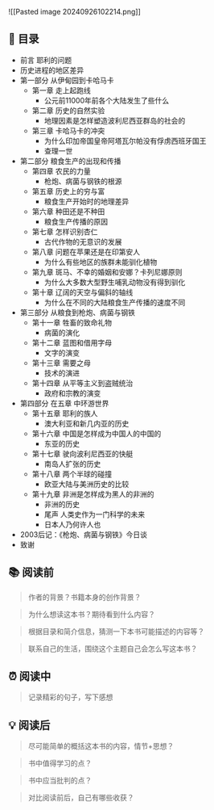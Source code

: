 ![[Pasted image 20240926102214.png]]
## 📑 目录
* 前言 耶利的问题  
* 历史进程的地区差异  
* 第一部分 从伊甸园到卡哈马卡  
	* 第一章 走上起跑线  
		* 公元前11000年前各个大陆发生了些什么  
	* 第二章 历史的自然实验  
		* 地理因素是怎样塑造波利尼西亚群岛的社会的  
	* 第三章 卡哈马卡的冲突  
		* 为什么印加帝国皇帝阿塔瓦尔帕没有俘虏西班牙国王  
		* 查理一世  
* 第二部分 粮食生产的出现和传播  
	* 第四章 农民的力量  
		* 枪炮、病菌与钢铁的根源  
	* 第五章 历史上的穷与富  
		* 粮食生产开始时的地理差异  
	* 第六章 种田还是不种田  
		* 粮食生产传播的原因  
	* 第七章 怎样识别杏仁  
		* 古代作物的无意识的发展  
	* 第八章 问题在苹果还是在印第安人  
		* 为什么有些地区的族群未能驯化植物  
	* 第九章 斑马、不幸的婚姻和安娜？卡列尼娜原则  
		* 为什么大多数大型野生哺乳动物没有得到驯化  
	* 第十章 辽阔的天空与偏斜的轴线  
		* 为什么在不同的大陆粮食生产传播的速度不同  
* 第三部分 从粮食到枪炮、病菌与钢铁  
	* 第十一章 牲畜的致命礼物  
		* 病菌的演化  
	* 第十二章 蓝图和借用字母  
		* 文字的演变  
	* 第十三章 需要之母  
		* 技术的演进  
	* 第十四章 从平等主义到盗贼统治  
		* 政府和宗教的演变  
* 第四部分 在五章 中环游世界  
	* 第十五章 耶利的族人  
		* 澳大利亚和新几内亚的历史  
	* 第十六章 中国是怎样成为中国人的中国的  
		* 东亚的历史  
	* 第十七章 驶向波利尼西亚的快艇  
		* 南岛人扩张的历史  
	* 第十八章 两个半球的碰撞  
		* 欧亚大陆与美洲历史的比较  
	* 第十九章 非洲是怎样成为黑人的非洲的  
		* 非洲的历史  
		* 尾声 人类史作为一门科学的未来  
		* 日本人乃何许人也  
* 2003后记：《枪炮、病菌与钢铁》今日谈  
* 致谢
## 📚 阅读前
> 作者的背景？书籍本身的创作背景？

> 为什么想读这本书？期待看到什么内容？

> 根据目录和简介信息，猜测一下本书可能描述的内容等？

> 联系自己的生活，围绕这个主题自己会怎么写这本书？
## ⏰ 阅读中
> 记录精彩的句子，写下感想
##  💡 阅读后
> 尽可能简单的概括这本书的内容，情节+思想？

> 书中值得学习的点？

> 书中应当批判的点？

> 对比阅读前后，自己有哪些收获？ 
